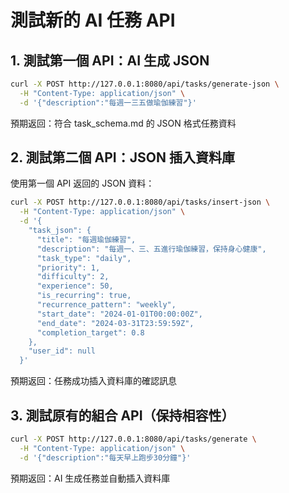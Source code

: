 # 測試新的 AI 任務 API

## 1. 測試第一個 API：AI 生成 JSON

```bash
curl -X POST http://127.0.0.1:8080/api/tasks/generate-json \
  -H "Content-Type: application/json" \
  -d '{"description":"每週一三五做瑜伽練習"}'
```

預期返回：符合 task_schema.md 的 JSON 格式任務資料

## 2. 測試第二個 API：JSON 插入資料庫

使用第一個 API 返回的 JSON 資料：

```bash
curl -X POST http://127.0.0.1:8080/api/tasks/insert-json \
  -H "Content-Type: application/json" \
  -d '{
    "task_json": {
      "title": "每週瑜伽練習",
      "description": "每週一、三、五進行瑜伽練習，保持身心健康",
      "task_type": "daily",
      "priority": 1,
      "difficulty": 2,
      "experience": 50,
      "is_recurring": true,
      "recurrence_pattern": "weekly",
      "start_date": "2024-01-01T00:00:00Z",
      "end_date": "2024-03-31T23:59:59Z",
      "completion_target": 0.8
    },
    "user_id": null
  }'
```

預期返回：任務成功插入資料庫的確認訊息

## 3. 測試原有的組合 API（保持相容性）

```bash
curl -X POST http://127.0.0.1:8080/api/tasks/generate \
  -H "Content-Type: application/json" \
  -d '{"description":"每天早上跑步30分鐘"}'
```

預期返回：AI 生成任務並自動插入資料庫